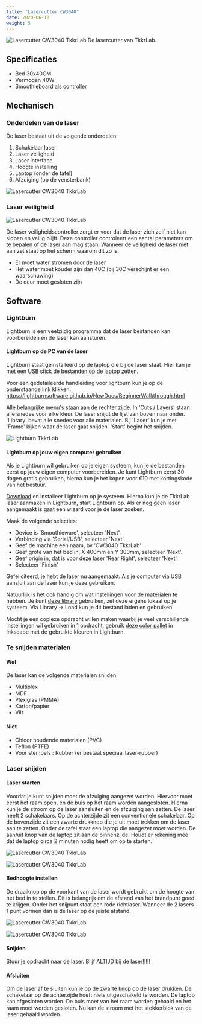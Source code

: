 ```yaml
---
title: "Lasercutter CW3040"
date: 2020-06-10
weight: 5
---
```


![Lasercutter CW3040 TkkrLab](/images/TkkrLab_Laser_Cutter_CW3040.jpg)
De lasercutter van TkkrLab.
  
## Specificaties
 * Bed 30x40CM
 * Vermogen 40W
 * Smoothieboard als controller

## Mechanisch

### Onderdelen van de laser

De laser bestaat uit de volgende onderdelen:

 1. Schakelaar laser
 2. Laser veiligheid
 3. Laser interface
 4. Hoogte instelling
 5. Laptop (onder de tafel)
 6. Afzuiging (op de vensterbank)
 
![Lasercutter CW3040 TkkrLab](/images/Laser_overview.png)
 

### Laser veiligheid

![Lasercutter CW3040 TkkrLab](/images/TkkrLab_Laser_Safetycontr.jpg)

De laser veiligheidscontroller zorgt er voor dat de laser zich zelf niet kan slopen en veilig blijft. Deze controller controleert een aantal parameters om te bepalen of de laser aan mag staan. Wanneer de veiligheid de laser niet aan zet staat op het scherm waarom dit zo is. 

 * Er moet water stromen door de laser
 * Het water moet kouder zijn dan 40C (bij 30C verschijnt er een waarschuwing)
 * De deur moet gesloten zijn

## Software

### Lightburn

Lightburn is een veelzijdig programma dat de laser bestanden kan voorbereiden en de laser kan aansturen.

#### Lightburn op de PC van de laser

Lightburn staat geinstalleerd op de laptop die bij de laser staat. Hier kan je met een USB stick de bestanden op de laptop zetten. 

Voor een gedetaileerde handleiding voor lightburn kun je op de onderstaande link klikken:
https://lightburnsoftware.github.io/NewDocs/BeginnerWalkthrough.html

Alle belangrijke menu's staan aan de rechter zijde. In 'Cuts / Layers' staan alle snedes voor elke kleur. De laser snijdt de lijst van boven naar onder. 'Library' bevat alle snedes voor alle materialen. Bij 'Laser' kun je met 'Frame' kijken waar de laser gaat snijden. 'Start' begint het snijden.

![Lightburn TkkrLab](/images/Lightburn_TkkrLab.png)

#### Lightburn op jouw eigen computer gebruiken

Als je Lightburn wil gebruiken op je eigen systeem, kun je de bestanden eerst op jouw eigen computer voorbereiden. Je kunt Lightburn eerst 30 dagen gratis gebruiken, hierna kun je het kopen voor €10 met kortingskode van het bestuur.

[Download](https://lightburnsoftware.com/pages/trial-version-try-before-you-buy) en installeer Lightburn op je systeem. Hierna kun je de TkkrLab laser aanmaken in Lightburn, start Lightburn op. Als er nog geen laser aangemaakt is gaat een wizard voor je de laser zoeken. 

Maak de volgende selecties:

 * Device is 'Smoothieware', selecteer 'Next'.
 * Verbinding via 'Serial/USB', selecteer 'Next'.
 * Geef de machine een naam, bv 'CW3040 TkkrLab'
 * Geef grote van het bed in, X 400mm en Y 300mm, selecteer 'Next'.
 * Geef origin in, dat is voor deze laser 'Rear Right', selecteer 'Next'.
 * Selecteer 'Finish'

Gefeliciteerd, je hebt de laser nu aangemaakt. Als je computer via USB aansluit aan de laser kun je deze gebruiken.

Natuurlijk is het ook handig om wat instellingen voor de materialen te hebben. Je kunt [deze library](/files/tkkrLab_lightburn.zip) gebruiken, zet deze ergens lokaal op je systeem. Via Library -> Load kun je dit bestand laden en gebruiken.


Mocht je een coplexe opdracht willen maken waarbij je veel verschillende instellingen wil gebruiken in 1 opdracht, gebruik [deze color pallet](/files/color_palette_lightburn.zip) in Inkscape met de gebruikte kleuren in Lightburn.

### Te snijden materialen

#### Wel

De laser kan de volgende materialen snijden:

 * Multiplex
 * MDF
 * Plexiglas (PMMA)
 * Karton/papier
 * Vilt

#### Niet

 * Chloor houdende materialen (PVC)
 * Teflon (PTFE)
 * Voor stempels : Rubber (er bestaat speciaal laser-rubber)

### Laser snijden

#### Laser starten

Voordat je kunt snijden moet de afzuiging aangezet worden. Hiervoor moet eerst het raam open, en de buis op het raam worden aangesloten. Hierna kun je de stroom op de laser aansluiten en de afzuiging aan zetten. De laser heeft 2 schakelaars. Op de achterzijde zit een conventionele schakelaar. Op de bovenzijde zit een zwarte drukknop die je uit moet trekken om de laser aan te zetten. Onder de tafel staat een laptop die aangezet moet worden. De aan/uit knop van de laptop zit aan de binnenzijde. Houdt er rekening mee dat de laptop circa 2 minuten nodig heeft om op te starten.

![Lasercutter CW3040 TkkrLab](/images/TkkrLab_Laser_Raam_open1.jpg)

![Lasercutter CW3040 TkkrLab](/images/TkkrLab_Laser_Raam_open2.jpg)

#### Bedhoogte instellen

De draaiknop op de voorkant van de laser wordt gebruikt om de hoogte van het bed in te stellen. Dit is belangrijk om de afstand van het brandpunt goed te krijgen. Onder het snijpunt staat een rode richtlaser. Wanneer de 2 lasers 1 punt vormen dan is de laser op de juiste afstand.

![Lasercutter CW3040 TkkrLab](/images/TkkrLab_Laser_spot_fout.jpg)

![Lasercutter CW3040 TkkrLab](/images/TkkrLab_Laser_spot_goed.jpg)

#### Snijden

Stuur je opdracht naar de laser. Blijf ALTIJD bij de laser!!!!! 

#### Afsluiten

Om de laser af te sluiten kun je op de zwarte knop op de laser drukken. De schakelaar op de achterzijde hoeft niets uitgeschakeld te worden. De laptop kan afgesloten worden. De buis moet van het raam worden gehaald en het raam moet worden gesloten. Nu kan de stroom met het stekkerblok van de laser gehaald worden.




